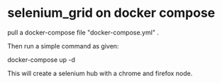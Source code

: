 # selenium_grid on docker compose

pull a docker-compose file  "docker-compose.yml" .

Then run a simple command as given:

docker-compose up -d

This will create a selenium hub with a chrome and firefox node.
